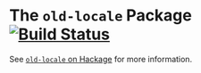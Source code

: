 The `old-locale` Package  [![Build Status](https://travis-ci.org/ghc/packages-old-locale.png?branch=master)](https://travis-ci.org/ghc/packages-old-locale)
========================

See
[`old-locale` on Hackage](http://hackage.haskell.org/package/old-locale)
for more information.
